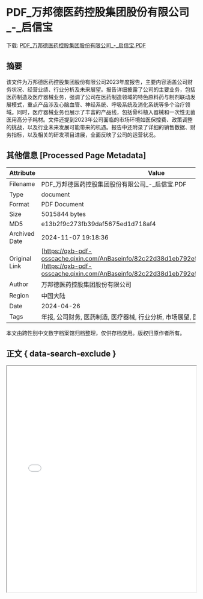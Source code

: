 # PDF_万邦德医药控股集团股份有限公司_-_启信宝

<!-- tcd_download_link -->
下载: <a href="PDF_万邦德医药控股集团股份有限公司_-_启信宝.PDF" download>PDF_万邦德医药控股集团股份有限公司_-_启信宝.PDF</a>
<!-- tcd_download_link_end -->

## 摘要

<!-- tcd_abstract -->
该文件为万邦德医药控股集团股份有限公司2023年度报告，主要内容涵盖公司财务状况、经营业绩、行业分析及未来展望。报告详细披露了公司的主要业务，包括医药制造及医疗器械业务，强调了公司在医药制造领域的特色原料药与制剂联动发展模式，重点产品涉及心脑血管、神经系统、呼吸系统及消化系统等多个治疗领域。同时，医疗器械业务也展示了丰富的产品线，包括骨科植入器械和一次性无菌医用高分子耗材。文件还提到2023年公司面临的市场环境如医保控费、政策调整的挑战，以及行业未来发展可能带来的机遇。报告中还附录了详细的销售数据、财务指标，以及相关的研发项目进展，全面反映了公司的运营状况。

<!-- tcd_abstract_end -->

## 其他信息 [Processed Page Metadata]

| Attribute       | Value                                  |
|-----------------|----------------------------------------|
| Filename        | PDF_万邦德医药控股集团股份有限公司_-_启信宝.PDF                             |
| Type            | document                                 |
| Format          | PDF Document                               |
| Size            | 5015844 bytes                           |
| MD5             | e13b2f9c273fb39daf5675ed1d718af4                                  |
| Archived Date   | 2024-11-07 19:18:36                             |
| Original Link   | [https://qxb-pdf-osscache.qixin.com/AnBaseinfo/82c22d38d1eb792e5a3b56e656622685.PDF](https://qxb-pdf-osscache.qixin.com/AnBaseinfo/82c22d38d1eb792e5a3b56e656622685.PDF)                         |
| Author          | 万邦德医药控股集团股份有限公司                               |
| Region          | 中国大陆                               |
| Date            | 2024-04-26                                 |
| Tags            | 年报, 公司财务, 医药制造, 医疗器械, 行业分析, 市场展望, 医药政策                                 |

本文由跨性别中文数字档案馆归档整理，仅供存档使用。版权归原作者所有。


## 正文 { data-search-exclude }

<!-- tcd_main_text -->
<iframe src="../PDF_万邦德医药控股集团股份有限公司_-_启信宝.PDF" width="100%" height="600px">
    <p>无法显示PDF，请下载查看。</p>
</iframe>
<!-- tcd_main_text_end -->

